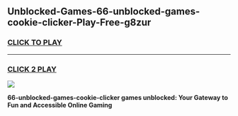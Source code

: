 
## Unblocked-Games-66-unblocked-games-cookie-clicker-Play-Free-g8zur
<h3>
<a href="https://premium76.site?title=66-unblocked-games-cookie-clicker&ref=20A">CLICK TO PLAY</a></h3>
<hr>

<h3>
<a href="https://premium76.site?title=66-unblocked-games-cookie-clicker&ref=20A">CLICK 2 PLAY</a>
  
</h3>

<a href="https://premium76.site?title=66-unblocked-games-cookie-clicker&ref=20A"><img src="https://clearcache.store/games.png"></a>


**66-unblocked-games-cookie-clicker games unblocked: Your Gateway to Fun and Accessible Online Gaming**
